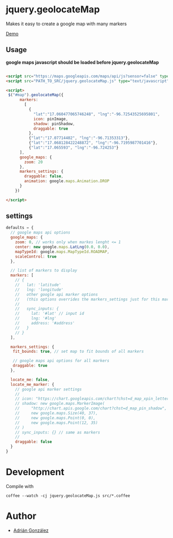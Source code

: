 # jquery.geolocateMap
Makes it easy to create a google map with many markers

[Demo](http://icalialabs.github.com/jquery.geolocateMap/demo/demo.html)

## Usage

**google maps javascript should be loaded before jquery.geolocateMap**

```html

<script src="https://maps.googleapis.com/maps/api/js?sensor=false" type="text/javascript"></script>
<script src="PATH_TO_SRC/jquery.geolocateMap.js" type="text/javascript"></script>

<script>
 $("#map").geolocateMap({
      markers: 
        [ 
          {
            "lat":"17.060477065746248", "lng":"-96.72543525695801",
            icon: pinImage,
            shadow: pinShadow,
            draggable: true
          },
          {"lat":"17.07714402", "lng":"-96.71353313"},
          {"lat":"17.068128422248872", "lng":"-96.7195987701416"},
          {"lat":"17.065593", "lng":"-96.724253"}
      ],
      google_maps: {
        zoom: 20
      },
      markers_settings: {
        draggable: false,
        animation: google.maps.Animation.DROP
      }
    })

</script>
```

## settings

```javascript
defaults = {
  // google maps api options
  google_maps: {
    zoom: 0, // works only when markes lenght <= 1
    center: new google.maps.LatLng(0.0, 0.0),
    mapTypeId: google.maps.MapTypeId.ROADMAP,
    scaleControl: true
  },

  // list of markers to display
  markers: [
    // {
    //   lat: 'latitude'
    //   lng: 'longitude'
    //   other google api marker options
    //   (this options overrides the markers_settings just for this marker)
    //   
    //   sync_inputs: {
    //     lat: '#lat' // input id
    //     lng: '#lng' 
    //     address: '#address'
    //   }
    // }
  ],

  markers_settings: {
   fit_bounds: true, // set map to fit bounds of all markers

   // google maps api options for all markers
   draggable: true
  },

  locate_me: false,
  locate_me_marker: {
    // google api marker settings
    //
    // icon: "https://chart.googleapis.com/chart?chst=d_map_xpin_letter&chld=pin%7C+%7C0000FF%7C000000%7CFF0000"
    // shadow: new google.maps.MarkerImage(
    //     "http://chart.apis.google.com/chart?chst=d_map_pin_shadow",
    //     new google.maps.Size(40, 37),
    //     new google.maps.Point(0, 0),
    //     new google.maps.Point(12, 35)
    // )
    // sync_inputs: {} // same as markers
    //
    draggable: false
  }
}

```


# Development
Compile with
```shellscript
coffee --watch -cj jquery.geolocateMap.js src/*.coffee
```

# Author
* [Adrián González](http://github.com/Adrian2112)
